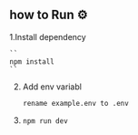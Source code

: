 ## how to Run ⚙

1.Install dependency

    ``
    npm install
    ``

2. Add env variabl

   ```
   rename example.env to .env
   ```

3. ```
   npm run dev
   ```
